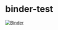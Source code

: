 # binder-test

[![Binder](https://mybinder.org/badge_logo.svg)](https://mybinder.org/v2/gh/tylerslonecki/binder-test/main?labpath=Internal_Scans.ipynb)
